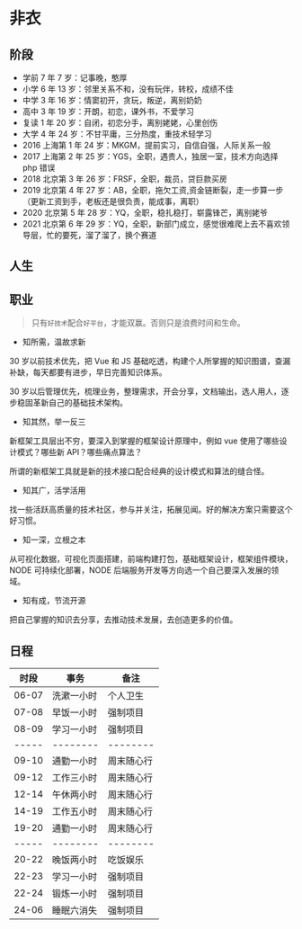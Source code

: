 # 非衣

## 阶段

-   学前 7 年 7 岁：记事晚，憨厚
-   小学 6 年 13 岁：邻里关系不和，没有玩伴，转校，成绩不佳
-   中学 3 年 16 岁：情窦初开，贪玩，叛逆，离别奶奶
-   高中 3 年 19 岁：开朗，初恋，课外书，不爱学习
-   复读 1 年 20 岁：自闭，初恋分手，离别姥姥，心里创伤
-   大学 4 年 24 岁：不甘平庸，三分热度，重技术轻学习
-   2016 上海第 1 年 24 岁：MKGM，提前实习，自信自强，人际关系一般
-   2017 上海第 2 年 25 岁：YGS，全职，遇贵人，独居一室，技术方向选择 php 错误
-   2018 北京第 3 年 26 岁：FRSF，全职，裁员，贷巨款买房
-   2019 北京第 4 年 27 岁：AB，全职，拖欠工资,资金链断裂，走一步算一步（更新工资到手，老板还是很负责，能成事，离职）
-   2020 北京第 5 年 28 岁：YQ，全职，稳扎稳打，崭露锋芒，离别姥爷
-   2021 北京第 6 年 29 岁：YQ，全职，新部门成立，感觉很难爬上去不喜欢领导层，忙的要死，溜了溜了，换个赛道

## 人生

## 职业

> 只有`好技术`配合`好平台`，才能双赢。否则只是浪费时间和生命。

-   知所需，温故求新

30 岁以前技术优先，把 Vue 和 JS 基础吃透，构建个人所掌握的知识图谱，查漏补缺，每天都要有进步，早日完善知识体系。

30 岁以后管理优先，梳理业务，整理需求，开会分享，文档输出，选人用人，逐步稳固革新自己的基础技术架构。

-   知其然，举一反三

新框架工具层出不穷，要深入到掌握的框架设计原理中，例如 vue 使用了哪些设计模式？哪些新 API？哪些痛点算法？

所谓的新框架工具就是新的技术接口配合经典的设计模式和算法的缝合怪。

-   知其广，活学活用

找一些活跃高质量的技术社区，参与并关注，拓展见闻。好的解决方案只需要这个好习惯。

-   知一深，立根之本

从可视化数据，可视化页面搭建，前端构建打包，基础框架设计，框架组件模块，NODE 可持续化部署，NODE 后端服务开发等方向选一个自己要深入发展的领域。

-   知有成，节流开源

把自己掌握的知识去分享，去推动技术发展，去创造更多的价值。

## 日程

| 时段  | 事务       | 备注       |
| ----- | ---------- | ---------- |
| 06-07 | 洗漱一小时 | 个人卫生   |
| 07-08 | 早饭一小时 | 强制项目   |
| 08-09 | 学习一小时 | 强制项目   |
| ----- | --------   | --------   |
| 09-10 | 通勤一小时 | 周末随心行 |
| 09-12 | 工作三小时 | 周末随心行 |
| 12-14 | 午休两小时 | 周末随心行 |
| 14-19 | 工作五小时 | 周末随心行 |
| 19-20 | 通勤一小时 | 周末随心行 |
| ----- | --------   | --------   |
| 20-22 | 晚饭两小时 | 吃饭娱乐   |
| 22-23 | 学习一小时 | 强制项目   |
| 22-24 | 锻炼一小时 | 强制项目   |
| 24-06 | 睡眠六消失 | 强制项目   |
